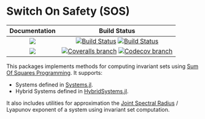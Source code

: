 # Switch On Safety (SOS)

| **Documentation** | **Build Status** |
|:-----------------:|:----------------:|
| [![][docs-stable-img]][docs-stable-url] | [![Build Status][build-img]][build-url] [![Build Status][winbuild-img]][winbuild-url] |
| [![][docs-latest-img]][docs-latest-url] | [![Coveralls branch][coveralls-img]][coveralls-url] [![Codecov branch][codecov-img]][codecov-url] |

This packages implements methods for computing invariant sets using [Sum Of Squares Programming](https://github.com/JuliaOpt/SumOfSquares.jl).
It supports:
* Systems defined in [Systems.jl](https://github.com/JuliaReach/Systems.jl).
* Hybrid Systems defined in [HybridSystems.jl](https://github.com/blegat/HybridSystems.jl).

It also includes utilities for approximation the [Joint Spectral Radius](https://link.springer.com/book/10.1007%2F978-3-540-95980-9) / Lyapunov exponent of a system using invariant set computation.

[docs-stable-img]: https://img.shields.io/badge/docs-stable-blue.svg
[docs-latest-img]: https://img.shields.io/badge/docs-latest-blue.svg
[docs-stable-url]: https://blegat.github.io/SwitchOnSafety.jl/stable
[docs-latest-url]: https://blegat.github.io/SwitchOnSafety.jl/latest

[build-img]: https://travis-ci.org/blegat/SwitchOnSafety.jl.svg?branch=master
[build-url]: https://travis-ci.org/blegat/SwitchOnSafety.jl
[winbuild-img]: https://ci.appveyor.com/api/projects/status/afm00qxhh89f8drm/branch/master?svg=true
[winbuild-url]: https://ci.appveyor.com/project/blegat/switchedsystems-jl/branch/master
[coveralls-img]: https://coveralls.io/repos/blegat/SwitchOnSafety.jl/badge.svg?branch=master&service=github
[coveralls-url]: https://coveralls.io/github/blegat/SwitchOnSafety.jl?branch=master
[codecov-img]: http://codecov.io/github/blegat/SwitchOnSafety.jl/coverage.svg?branch=master
[codecov-url]: http://codecov.io/github/blegat/SwitchOnSafety.jl?branch=master
